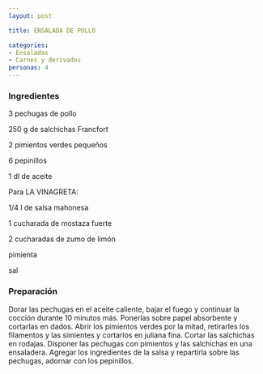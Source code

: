 ```yaml
---
layout: post

title: ENSALADA DE POLLO

categories:
- Ensaladas
- Carnes y derivados
personas: 4 
---
```


<h3>Ingredientes</h3>
3 pechugas de pollo

250 g de salchichas Francfort

2 pimientos verdes pequeños

6 pepinillos

1 dl de aceite

Para LA VINAGRETA:

1/4 l de salsa mahonesa

1 cucharada de mostaza fuerte

2 cucharadas de zumo de limón

pimienta

sal

<h3>Preparación</h3>
Dorar las pechugas en el aceite caliente, bajar el fuego y continuar la cocción durante 10 minutos más. Ponerlas sobre papel absorbente y cortarlas en dados. Abrir los pimientos verdes por la mitad, retirarles los filamentos y las simientes y cortarlos en juliana fina. Cortar las salchichas en rodajas. Disponer las pechugas con pimientos y las salchichas en una ensaladera. Agregar los ingredientes de la salsa y repartirla sobre las pechugas, adornar con los pepinillos.

